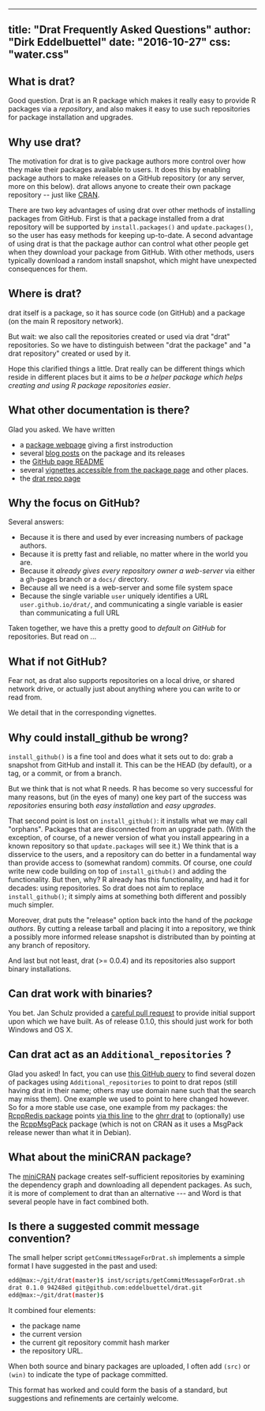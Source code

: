 <!--
%\VignetteIndexEntry{Drat Frequently Asked Questions}
%\VignetteEngine{simplermarkdown::mdweave_to_html}
%\VignetteEncoding{UTF-8}
-->
---
title: "Drat Frequently Asked Questions"
author: "Dirk Eddelbuettel"
date: "2016-10-27"
css: "water.css"
---

## What is drat?

Good question.  Drat is an R package which makes it really easy to provide R
packages via a _repository_, and also makes it easy to use such repositories
for package installation and upgrades.

## Why use drat?

The motivation for drat is to give package authors more control over how they
make their packages available to users. It does this by enabling package
authors to make releases on a GitHub repository (or any server, more on this
below). drat allows anyone to create their own package repository -- just
like [CRAN](https://cran.r-project.org).

There are two key advantages of using drat over other methods of installing
packages from GitHub. First is that a package installed from a drat
repository will be supported by `install.packages()` and `update.packages()`,
so the user has easy methods for keeping up-to-date. A second advantage of
using drat is that the package author can control what other people get when
they download your package from GitHub.  With other methods, users typically
download a random install snapshot, which might have unexpected consequences
for them.

## Where is drat?

drat itself is a package, so it has source code (on GitHub) and a package (on
the main R repository network).

But wait: we also call the repositories created or used via drat "drat"
repositories.  So we have to distinguish between "drat the package" and "a
drat repository" created or used by it.

Hope this clarified things a little. Drat really can be different things
which reside in different places but it aims to be _a helper package which
helps creating and using R package repositories easier_.

## What other documentation is there?

Glad you asked.  We have written

+ a [package webpage](https://dirk.eddelbuettel.com/code/drat.html) giving a
first instroduction
+ several [blog posts](https://dirk.eddelbuettel.com/blog/code/drat/) on the package
and its releases
+ the [GitHub page README](https://github.com/eddelbuettel/drat)
+ several [vignettes accessible from the package page](https://cran.r-project.org/package=drat)
and other places.
+ the [drat repo page](https://eddelbuettel.github.io/drat/)


## Why the focus on GitHub?

Several answers:

+ Because it is there and used by ever increasing numbers of package authors.
+ Because it is pretty fast and reliable, no matter where in the world you are.
+ Because it _already gives every repository owner a web-server_ via either a
gh-pages branch or a `docs/` directory.
+ Because all we need is a web-server and some file system space
+ Because the single variable `user` uniquely identifies a URL
`user.github.io/drat/`, and communicating a single variable is easier than
communicating a full URL

Taken together, we have this a pretty good to _default on GitHub_ for
repositories.  But read on ...

## What if not GitHub?

Fear not, as drat also supports repositories on a local drive, or shared
network drive, or actually just about anything where you can write to or read
from.

We detail that in the corresponding vignettes.

## Why could install_github be wrong?

`install_github()` is a fine tool and does what it sets out to do: grab a
snapshot from GitHub and install it.  This can be the HEAD (by default), or a
tag, or a commit, or from a branch.

But we think that is not what R needs. R has become so very successful for
many reasons, but (in the eyes of many) one key part of the success was
_repositories_ ensuring both _easy installation_ and _easy upgrades_.

That second point is lost on `install_github()`: it installs what we may call
"orphans".  Packages that are disconnected from an upgrade path.  (With the
exception, of course, of a newer version of what you install appearing in a
known repository so that `update.packages` will see it.)  We think that is a
disservice to the users, and a repository can do better in a fundamental way
than provide access to (somewhat random) commits.  Of course, one _could_ write
new code building on top of `install_github()` and adding the functionality.
But then, why? R already has this functionality, and had it for decades:
using repositories.  So drat does not aim to replace `install_github()`; it
simply aims at something both different and possibly much simpler.

Moreover, drat puts the "release" option back into the hand of the _package
authors_. By cutting a release tarball and placing it into a repository, we
think a possibly more informed release snapshot is distributed than by
pointing at any branch of repository.

And last but not least, drat (>= 0.0.4) and its repositories also support binary
installations.

## Can drat work with binaries?

You bet.  Jan Schulz provided a
[careful pull request](https://github.com/eddelbuettel/drat/pull/16) to
provide initial support upon which we have built. As of release 0.1.0,
this should just work for both Windows and OS X.

## Can drat act as an `Additional_repositories` ?

Glad you asked!  In fact, you can use
[this GitHub query](https://github.com/search?q=Additional_repositories+drat&type=Code&utf8=%E2%9C%93)
to find several dozen of packages using `Additional_repositories` to point to
drat repos (still having drat in their name; others may use domain nane
such that the search may miss them). One example we used to point to here
changed however. So for a more stable use case, one example from my packages:
the [RcppRedis package](https://cran.r-project.org/package=RcppRedis) points
[via this line](https://github.com/eddelbuettel/rcppredis/blob/e103ea1cb682ea164bf8a2ae022df64154466e58/DESCRIPTION#L21)
to the [ghrr drat](https://ghrr.github.io/drat/) to (optionally) use the
[RcppMsgPack](https://github.com/eddelbuettel/rcppmsgpack) package (which is
not on CRAN as it uses a MsgPack release newer than what it in Debian).

## What about the miniCRAN package?

The [miniCRAN](https://cran.r-project.org/package=miniCRAN) package creates
self-sufficient repositories by examining the dependency graph and
downloading all dependent packages.  As such, it is more of complement to
drat than an alternative --- and Word is that several people have in fact
combined both.

## Is there a suggested commit message convention?

The small helper script `getCommitMessageForDrat.sh` implements a simple
format I have suggested in the past and used:

```sh
edd@max:~/git/drat(master)$ inst/scripts/getCommitMessageForDrat.sh 
drat 0.1.0 94248ed git@github.com:eddelbuettel/drat.git
edd@max:~/git/drat(master)$ 
```

It combined four elements:

- the package name
- the current version
- the current git repository commit hash marker
- the repository URL.

When both source and binary packages are uploaded, I often add `(src)` or
`(win)` to indicate the type of package committed.

This format has worked and could form the basis of a standard, but
suggestions and refinements are certainly welcome.

